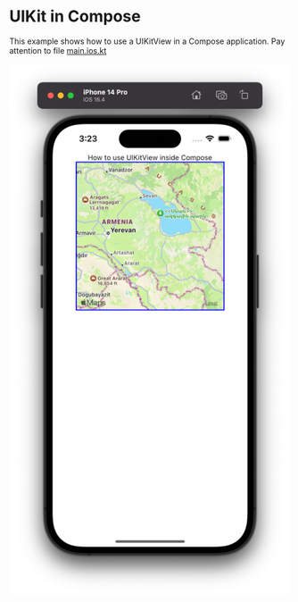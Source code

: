 # UIKit in Compose

This example shows how to use a UIKitView in a Compose application.
Pay attention to file [main.ios.kt](shared%2Fsrc%2FiosMain%2Fkotlin%2Fmain.ios.kt)

![screenshot.png](screenshot.png)

